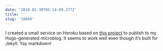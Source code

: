 ```yaml
---
date: '2018-01-30T05:14:09.377Z'
title: ''
slug: '18849'
---
```

I created a small service on Heroku based on [this project](https://github.com/voxpelli/webpage-micropub-to-github) to publish to my Hugo-generated microblog. It seems to work well even though it’s built for Jekyll. Yay markdown!
